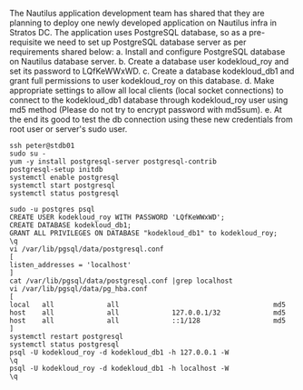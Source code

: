 The Nautilus application development team has shared that they are planning to deploy one newly developed application on Nautilus infra in Stratos DC. The application uses PostgreSQL database, so as a pre-requisite we need to set up PostgreSQL database server as per requirements shared below:
a. Install and configure PostgreSQL database on Nautilus database server.
b. Create a database user kodekloud_roy and set its password to LQfKeWWxWD.
c. Create a database kodekloud_db1 and grant full permissions to user kodekloud_roy on this database.
d. Make appropriate settings to allow all local clients (local socket connections) to connect to the kodekloud_db1 database through kodekloud_roy user using md5 method (Please do not try to encrypt password with md5sum).
e. At the end its good to test the db connection using these new credentials from root user or server's sudo user.

```
ssh peter@stdb01
sudo su -
yum -y install postgresql-server postgresql-contrib
postgresql-setup initdb
systemctl enable postgresql
systemctl start postgresql
systemctl status postgresql

sudo -u postgres psql
CREATE USER kodekloud_roy WITH PASSWORD 'LQfKeWWxWD';
CREATE DATABASE kodekloud_db1;
GRANT ALL PRIVILEGES ON DATABASE "kodekloud_db1" to kodekloud_roy;
\q
vi /var/lib/pgsql/data/postgresql.conf
[
listen_addresses = 'localhost'  
]
cat /var/lib/pgsql/data/postgresql.conf |grep localhost
vi /var/lib/pgsql/data/pg_hba.conf
[
local   all             all                                      md5
host    all             all             127.0.0.1/32             md5
host    all             all             ::1/128                  md5 
]
systemctl restart postgresql
systemctl status postgresql
psql -U kodekloud_roy -d kodekloud_db1 -h 127.0.0.1 -W
\q
psql -U kodekloud_roy -d kodekloud_db1 -h localhost -W
\q
```